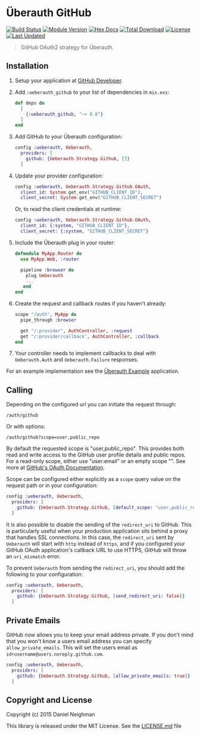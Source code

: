 # Überauth GitHub

[![Build Status](https://travis-ci.org/ueberauth/ueberauth_github.svg?branch=master)](https://travis-ci.org/ueberauth/ueberauth_github)
[![Module Version](https://img.shields.io/hexpm/v/ueberauth_github.svg)](https://hex.pm/packages/ueberauth_github)
[![Hex Docs](https://img.shields.io/badge/hex-docs-lightgreen.svg)](https://hexdocs.pm/ueberauth_github/)
[![Total Download](https://img.shields.io/hexpm/dt/ueberauth_github.svg)](https://hex.pm/packages/ueberauth_github)
[![License](https://img.shields.io/hexpm/l/ueberauth_github.svg)](https://github.com/ueberauth/ueberauth_github/blob/master/LICENSE.md)
[![Last Updated](https://img.shields.io/github/last-commit/ueberauth/ueberauth_github.svg)](https://github.com/ueberauth/ueberauth_github/commits/master)

> GitHub OAuth2 strategy for Überauth.

## Installation

1.  Setup your application at [GitHub Developer](https://developer.github.com).

2.  Add `:ueberauth_github` to your list of dependencies in `mix.exs`:

    ```elixir
    def deps do
      [
        {:ueberauth_github, "~> 0.8"}
      ]
    end
    ```

3.  Add GitHub to your Überauth configuration:

    ```elixir
    config :ueberauth, Ueberauth,
      providers: [
        github: {Ueberauth.Strategy.Github, []}
      ]
    ```

4.  Update your provider configuration:

    ```elixir
    config :ueberauth, Ueberauth.Strategy.Github.OAuth,
      client_id: System.get_env("GITHUB_CLIENT_ID"),
      client_secret: System.get_env("GITHUB_CLIENT_SECRET")
    ```

    Or, to read the client credentials at runtime:

    ```elixir
    config :ueberauth, Ueberauth.Strategy.Github.OAuth,
      client_id: {:system, "GITHUB_CLIENT_ID"},
      client_secret: {:system, "GITHUB_CLIENT_SECRET"}
    ```

5.  Include the Überauth plug in your router:

    ```elixir
    defmodule MyApp.Router do
      use MyApp.Web, :router

      pipeline :browser do
        plug Ueberauth
        ...
       end
    end
    ```

6.  Create the request and callback routes if you haven't already:

    ```elixir
    scope "/auth", MyApp do
      pipe_through :browser

      get "/:provider", AuthController, :request
      get "/:provider/callback", AuthController, :callback
    end
    ```

7.  Your controller needs to implement callbacks to deal with `Ueberauth.Auth`
    and `Ueberauth.Failure` responses.

For an example implementation see the [Überauth Example](https://github.com/ueberauth/ueberauth_example) application.

## Calling

Depending on the configured url you can initiate the request through:

    /auth/github

Or with options:

    /auth/github?scope=user,public_repo

By default the requested scope is "user,public\_repo". This provides both read
and write access to the GitHub user profile details and public repos. For a
read-only scope, either use "user:email" or an empty scope "". See more at
[GitHub's OAuth Documentation](https://developer.github.com/apps/building-integrations/setting-up-and-registering-oauth-apps/about-scopes-for-oauth-apps/).

Scope can be configured either explicitly as a `scope` query value on the
request path or in your configuration:

```elixir
config :ueberauth, Ueberauth,
  providers: [
    github: {Ueberauth.Strategy.Github, [default_scope: "user,public_repo,notifications"]}
  ]
```

It is also possible to disable the sending of the `redirect_uri` to GitHub.
This is particularly useful when your production application sits behind a
proxy that handles SSL connections. In this case, the `redirect_uri` sent by
`Ueberauth` will start with `http` instead of `https`, and if you configured
your GitHub OAuth application's callback URL to use HTTPS, GitHub will throw an
`uri_mismatch` error.

To prevent `Ueberauth` from sending the `redirect_uri`, you should add the
following to your configuration:

```elixir
config :ueberauth, Ueberauth,
  providers: [
    github: {Ueberauth.Strategy.Github, [send_redirect_uri: false]}
  ]
```

## Private Emails

GitHub now allows you to keep your email address private. If you don't mind
that you won't know a users email address you can specify
`allow_private_emails`. This will set the users email as
`id+username@users.noreply.github.com`.

```elixir
config :ueberauth, Ueberauth,
  providers: [
    github: {Ueberauth.Strategy.Github, [allow_private_emails: true]}
  ]
```

## Copyright and License

Copyright (c) 2015 Daniel Neighman

This library is released under the MIT License. See the [LICENSE.md](./LICENSE.md) file
